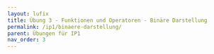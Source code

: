 ```yaml
---
layout: lufix
title: Übung 3 - Funktionen und Operatoren - Binäre Darstellung
permalink: /ip1/binaere-darstellung/
parent: Übungen für IP1
nav_order: 3
---
```

